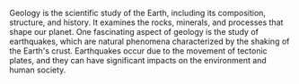 Geology is the scientific study of the Earth, including its composition, structure, and history. It examines the rocks, minerals, and processes that shape our planet. One fascinating aspect of geology is the study of earthquakes, which are natural phenomena characterized by the shaking of the Earth's crust. Earthquakes occur due to the movement of tectonic plates, and they can have significant impacts on the environment and human society.
